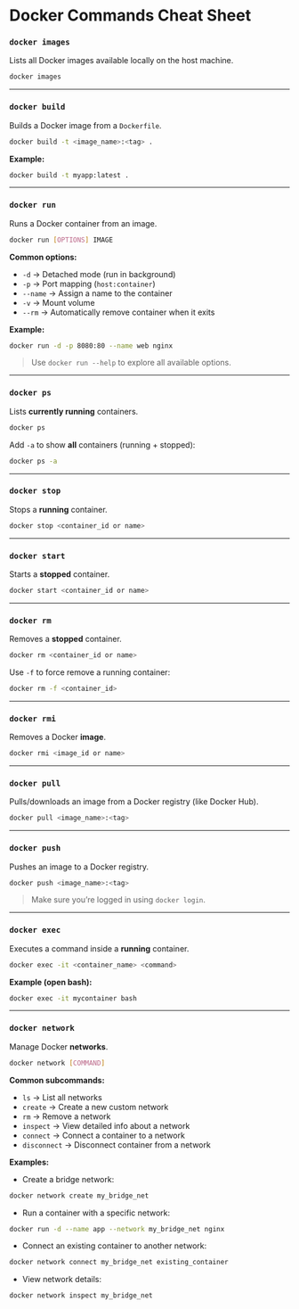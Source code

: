 # Docker Commands Cheat Sheet

### `docker images`

Lists all Docker images available locally on the host machine.

```bash
docker images
```

---

### `docker build`

Builds a Docker image from a `Dockerfile`.

```bash
docker build -t <image_name>:<tag> .
```

**Example:**

```bash
docker build -t myapp:latest .
```

---

### `docker run`

Runs a Docker container from an image.

```bash
docker run [OPTIONS] IMAGE
```

**Common options:**

* `-d` → Detached mode (run in background)
* `-p` → Port mapping (`host:container`)
* `--name` → Assign a name to the container
* `-v` → Mount volume
* `--rm` → Automatically remove container when it exits

**Example:**

```bash
docker run -d -p 8080:80 --name web nginx
```

> Use `docker run --help` to explore all available options.

---

###  `docker ps`

Lists **currently running** containers.

```bash
docker ps
```

Add `-a` to show **all** containers (running + stopped):

```bash
docker ps -a
```

---

###  `docker stop`

Stops a **running** container.

```bash
docker stop <container_id or name>
```

---

###  `docker start`

Starts a **stopped** container.

```bash
docker start <container_id or name>
```

---

###  `docker rm`

Removes a **stopped** container.

```bash
docker rm <container_id or name>
```

Use `-f` to force remove a running container:

```bash
docker rm -f <container_id>
```

---

###  `docker rmi`

Removes a Docker **image**.

```bash
docker rmi <image_id or name>
```

---

###  `docker pull`

Pulls/downloads an image from a Docker registry (like Docker Hub).

```bash
docker pull <image_name>:<tag>
```

---

###  `docker push`

Pushes an image to a Docker registry.

```bash
docker push <image_name>:<tag>
```

> Make sure you’re logged in using `docker login`.

---

###  `docker exec`

Executes a command inside a **running** container.

```bash
docker exec -it <container_name> <command>
```

**Example (open bash):**

```bash
docker exec -it mycontainer bash
```

---

### `docker network`

Manage Docker **networks**.

```bash
docker network [COMMAND]
```

**Common subcommands:**

* `ls` → List all networks
* `create` → Create a new custom network
* `rm` → Remove a network
* `inspect` → View detailed info about a network
* `connect` → Connect a container to a network
* `disconnect` → Disconnect container from a network

**Examples:**

* Create a bridge network:

```bash
docker network create my_bridge_net
```

* Run a container with a specific network:

```bash
docker run -d --name app --network my_bridge_net nginx
```

* Connect an existing container to another network:

```bash
docker network connect my_bridge_net existing_container
```

* View network details:

```bash
docker network inspect my_bridge_net
```
